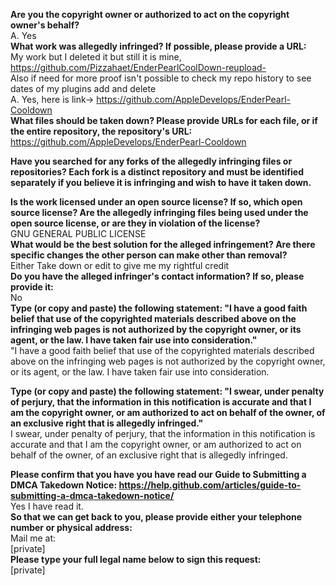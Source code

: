 **Are you the copyright owner or authorized to act on the copyright owner's behalf?**  
A. Yes  
**What work was allegedly infringed? If possible, please provide a URL:**  
My work but I deleted it but still it is mine, https://github.com/Pizzahaet/EnderPearlCoolDown-reupload-  
Also if need for more proof isn't possible to check my repo history to see dates of my plugins add and delete    
A. Yes, here is link-> https://github.com/AppleDevelops/EnderPearl-Cooldown    
**What files should be taken down? Please provide URLs for each file, or if the entire repository, the repository's URL:**  https://github.com/AppleDevelops/EnderPearl-Cooldown  

**Have you searched for any forks of the allegedly infringing files or repositories? Each fork is a distinct repository and must be identified separately if you believe it is infringing and wish to have it taken down.**  

**Is the work licensed under an open source license? If so, which open source license? Are the allegedly infringing files being used under the open source license, or are they in violation of the license?**  
GNU GENERAL PUBLIC LICENSE    
**What would be the best solution for the alleged infringement? Are there specific changes the other person can make other than removal?**  
Either Take down or edit to give me my rightful credit  
**Do you have the alleged infringer's contact information? If so, please provide it:**  
No    
**Type (or copy and paste) the following statement: "I have a good faith belief that use of the copyrighted materials described above on the infringing web pages is not authorized by the copyright owner, or its agent, or the law. I have taken fair use into consideration."**  
"I have a good faith belief that use of the copyrighted materials described above on the infringing web pages is not authorized by the copyright owner, or its agent, or the law. I have taken fair use into consideration.  

**Type (or copy and paste) the following statement: "I swear, under penalty of perjury, that the information in this notification is accurate and that I am the copyright owner, or am authorized to act on behalf of the owner, of an exclusive right that is allegedly infringed."**  
I swear, under penalty of perjury, that the information in this notification is accurate and that I am the copyright owner, or am authorized to act on behalf of the owner, of an exclusive right that is allegedly infringed.  

**Please confirm that you have you have read our Guide to Submitting a DMCA Takedown Notice: https://help.github.com/articles/guide-to-submitting-a-dmca-takedown-notice/**  
Yes I have read it.  
**So that we can get back to you, please provide either your telephone number or physical address:**  
Mail me at:  
[private]    
**Please type your full legal name below to sign this request:**  
[private]    
